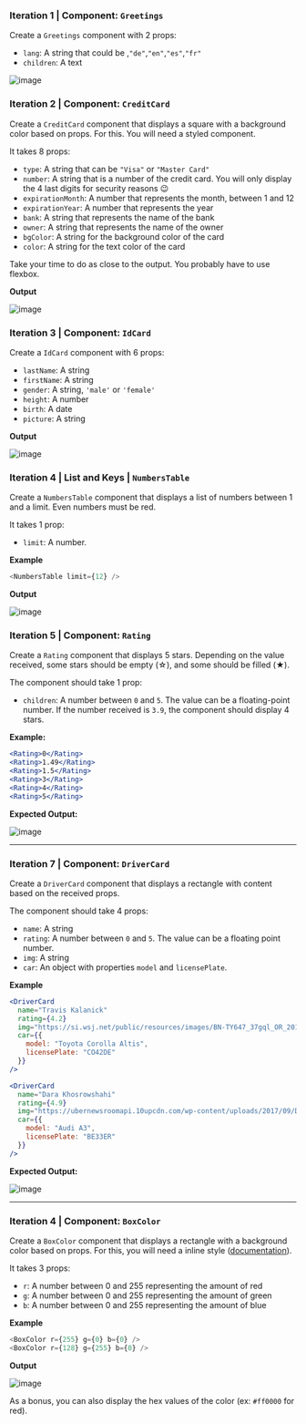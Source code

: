 ### Iteration 1 | Component: `Greetings`

Create a `Greetings` component with 2 props:

- `lang`: A string that could be ,`"de"`,`"en"`,`"es"`,`"fr"`
- `children`: A text

![image](https://user-images.githubusercontent.com/5306791/52957158-57edfd80-3391-11e9-8726-93c1a3389016.png)


### Iteration 2 | Component: `CreditCard`

Create a `CreditCard` component that displays a square with a background color based on props. For this. You will need a styled component.

It takes 8 props:

- `type`: A string that can be `"Visa"` or `"Master Card"`
- `number`: A string that is a number of the credit card. You will only display the 4 last digits for security reasons 😉
- `expirationMonth`: A number that represents the month, between 1 and 12
- `expirationYear`: A number that represents the year
- `bank`: A string that represents the name of the bank
- `owner`: A string that represents the name of the owner
- `bgColor`: A string for the background color of the card
- `color`: A string for the text color of the card

Take your time to do as close to the output. You probably have to use flexbox.


**Output**

![image](https://user-images.githubusercontent.com/5306791/52975678-ac5fa000-33c6-11e9-8cbf-7d13a8a0f625.png)


### Iteration 3 | Component: `IdCard`

Create a `IdCard` component with 6 props:

- `lastName`: A string
- `firstName`: A string
- `gender`: A string, `'male'` or `'female'`
- `height`: A number
- `birth`: A date
- `picture`: A string

**Output**

![image](https://user-images.githubusercontent.com/5306791/52976030-22b0d200-33c8-11e9-91fe-e3ce0fa14078.png)


### Iteration 4 | List and Keys | `NumbersTable`

Create a `NumbersTable` component that displays a list of numbers between 1 and a limit. Even numbers must be red.

It takes 1 prop:

- `limit`: A number.

**Example**

```js
<NumbersTable limit={12} />
```

**Output**

![image](https://user-images.githubusercontent.com/5306791/53028410-13349600-3467-11e9-8199-407375e61ab0.png)


### Iteration 5 | Component: `Rating`

Create a `Rating` component that displays 5 stars. Depending on the value received, some stars should be empty (☆), and some should be filled (★).

The component should take 1 prop:

- `children`: A number between `0` and `5`. The value can be a floating-point number. If the number received is `3.9`, the component should display 4 stars.

**Example:**

```jsx
<Rating>0</Rating>
<Rating>1.49</Rating>
<Rating>1.5</Rating>
<Rating>3</Rating>
<Rating>4</Rating>
<Rating>5</Rating>
```

**Expected Output:**

![image](https://user-images.githubusercontent.com/5306791/52972787-39512c00-33bc-11e9-93d8-428d835442fd.png)



----



### Iteration 7 | Component: `DriverCard`

Create a `DriverCard` component that displays a rectangle with content based on the received props. 

The component should take 4 props:

- `name`: A string
- `rating`: A number between `0` and `5`.  The value can be a floating point number.
- `img`: A string
- `car`: An object with properties `model` and `licensePlate`.

**Example**

```jsx
<DriverCard
  name="Travis Kalanick"
  rating={4.2}
  img="https://si.wsj.net/public/resources/images/BN-TY647_37gql_OR_20170621052140.jpg?width=620&height=428"
  car={{
    model: "Toyota Corolla Altis",
    licensePlate: "CO42DE"
  }}
/>

<DriverCard
  name="Dara Khosrowshahi"
  rating={4.9}
  img="https://ubernewsroomapi.10upcdn.com/wp-content/uploads/2017/09/Dara_ELT_Newsroom_1000px.jpg"
  car={{
    model: "Audi A3",
    licensePlate: "BE33ER"
  }}
/>
```

**Expected Output:**

![image](https://user-images.githubusercontent.com/5306791/52972847-66054380-33bc-11e9-92e0-8e48d1ab0212.png)



----

### Iteration 4 | Component: `BoxColor`

Create a `BoxColor` component that displays a rectangle with a background color based on props. For this, you will need a inline style ([documentation](https://reactjs.org/docs/dom-elements.html#style)).

It takes 3 props:

- `r`: A number between 0 and 255 representing the amount of red
- `g`: A number between 0 and 255 representing the amount of green
- `b`: A number between 0 and 255 representing the amount of blue

**Example**

```js
<BoxColor r={255} g={0} b={0} />
<BoxColor r={128} g={255} b={0} />
```

**Output**

![image](https://user-images.githubusercontent.com/5306791/52957816-ec0c9480-3392-11e9-9e00-67094fa2b431.png)

As a bonus, you can also display the hex values of the color (ex: `#ff0000` for red).
